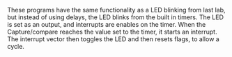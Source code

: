 These programs have the same functionality as a LED blinking from last lab, but instead of using delays, the LED blinks from the
built in timers. The LED is set as an output, and interrupts are enables on the timer. When the Capture/compare reaches the value
set to the timer, it starts an interrupt. The interrupt vector then toggles the LED and then resets flags, to allow a cycle. 